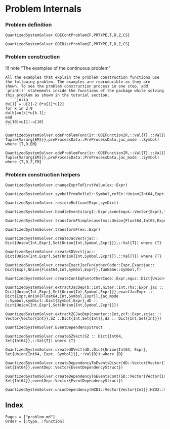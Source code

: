 # Problem Internals


### Problem definition

```@docs
QuantizedSystemSolver.ODEContProblem{F,PRTYPE,T,D,Z,CS}
```


```@docs
QuantizedSystemSolver.ODEDiscProblem{F,PRTYPE,T,D,Z,CS}
```



### Problem construction

!!! note "The examples of the continuous problem"

    All the examples that explain the problem construction functions use the following problem. The examples are reproducible as they are shown. To see the problem construction process in one step, add `print()` statements inside the functions of the package while solving this problem as shown in the tutorial section.
      ```julia
    du[1] = u[2]-2.0*u[1]*u[2]
    for k in 2:9  
    du[k]=u[k]*u[k-1];
    end 
    du[10]=u[1]-u[10]
    ```
 


```@docs 
QuantizedSystemSolver.odeProblemFunc(ir::ODEFunctionIR,::Val{T},::Val{D},::Val{0},initCond::Vector{Float64},discrVars::Union{Vector{EM}, Tuple{Vararg{EM}}},preProcessData::PreProcessData,jac_mode ::Symbol) where {T,D,EM} 

```

```@docs
QuantizedSystemSolver.odeProblemFunc(ir::ODEFunctionIR,::Val{T},::Val{D},::Val{Z},initCond::Vector{Float64},discrVars::Union{Vector{EM}, Tuple{Vararg{EM}}},preProcessData::PreProcessData,jac_mode ::Symbol) where {T,D,Z,EM}
```

### Problem construction helpers



```@docs
QuantizedSystemSolver.changeExprToFirstValue(ex::Expr) 
```
```@docs
QuantizedSystemSolver.symbolFromRef(el::Symbol,refEx::Union{Int64,Expr,Symbol}) 
```

```@docs
QuantizedSystemSolver.restoreRef(coefExpr,symDict)
```



```@docs
QuantizedSystemSolver.handleEvents(argI::Expr,eventequs::Vector{Expr},length_zcequs::Int64,evsArr::Vector{EventDependencyStruct})
```

```@docs
QuantizedSystemSolver.transformFSimplecase(ex::Union{Float64,Int64,Expr,Symbol})
```

```@docs
QuantizedSystemSolver.transformF(ex::Expr)
```



```@docs
QuantizedSystemSolver.createJacVect(jac:: Dict{Union{Int,Expr},Set{Union{Int,Symbol,Expr}}},::Val{T}) where {T}
```

```@docs
QuantizedSystemSolver.createSDVect(jac:: Dict{Union{Int,Expr},Set{Union{Int,Symbol,Expr}}},::Val{T}) where {T}
```

```@docs
QuantizedSystemSolver.createExactJacFun(otherCode::Expr,Exactjac:: Dict{Expr,Union{Float64,Int,Symbol,Expr}},funName::Symbol,f)
```

```@docs
QuantizedSystemSolver.createContEqFun(otherCode::Expr,equs::Dict{Union{Int,Expr},Union{Int,Symbol,Expr}},fname::Symbol,f)
```

```@docs
QuantizedSystemSolver.extractJacDep(b::Int,niter::Int,rhs::Expr,jac :: Dict{Union{Int,Expr},Set{Union{Int,Symbol,Expr}}},exactJacExpr :: Dict{Expr,Union{Float64,Int,Symbol,Expr}},jac_mode ::Symbol,symDict::Dict{Symbol,Expr},dD :: Dict{Union{Int,Expr},Set{Union{Int,Symbol,Expr}}}) 
```



```@docs
QuantizedSystemSolver.extractZCJacDep(counter::Int,zcf::Expr,zcjac :: Vector{Vector{Int}},SZ ::Dict{Int,Set{Int}},dZ :: Dict{Int,Set{Int}})
```

```@docs
QuantizedSystemSolver.EventDependencyStruct
```

```@docs
QuantizedSystemSolver.createSZVect(SZ :: Dict{Int64, Set{Int64}},::Val{T}) where {T} 
```

```@docs
QuantizedSystemSolver.createdDVect(dD::Dict{Union{Int64, Expr}, Set{Union{Int64, Expr, Symbol}}},::Val{D}) where {D}
```

```@docs
QuantizedSystemSolver.createDependencyToEventsDiscr(dD::Vector{Vector{Int}},dZ::Dict{Int64, Set{Int64}},eventDep::Vector{EventDependencyStruct}) 
```

```@docs
QuantizedSystemSolver.createDependencyToEventsCont(SD::Vector{Vector{Int}},sZ::Dict{Int64, Set{Int64}},eventDep::Vector{EventDependencyStruct}) 
```

```@docs
QuantizedSystemSolver.unionDependency(HZD1::Vector{Vector{Int}},HZD2::Vector{Vector{Int}})
```



## Index

```@index
Pages = ["problem.md"]
Order = [:type, :function]
```